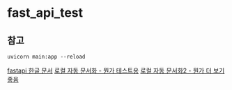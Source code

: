 # fast_api_test

## 참고
```
uvicorn main:app --reload
```
[fastapi 한글 문서](https://fastapi.tiangolo.com/ko/)
[로컬 자동 문서화 - 뭔가 테스트용](http://127.0.0.1:8000/docs)
[로컬 자동 문서화2 - 뭔가 더 보기 좋음](http://127.0.0.1:8000/redoc)


